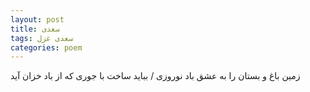 ```yaml
---
layout: post
title: سعدی
tags: سعدی غزل
categories: poem
---
```


زمین باغ و بستان را به عشق باد نوروزی / بباید ساخت با جوری که از باد خزان آید
